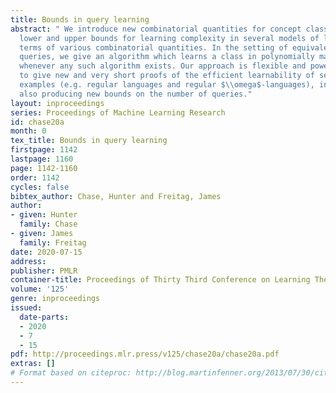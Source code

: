 ```yaml
---
title: Bounds in query learning
abstract: " We introduce new combinatorial quantities for concept classes, and prove
  lower and upper bounds for learning complexity in several models of learning in
  terms of various combinatorial quantities. In the setting of equivalence plus membership
  queries, we give an algorithm which learns a class in polynomially many queries
  whenever any such algorithm exists. Our approach is flexible and powerful enough
  to give new and very short proofs of the efficient learnability of several prominent
  examples (e.g. regular languages and regular $\\omega$-languages), in some cases
  also producing new bounds on the number of queries."
layout: inproceedings
series: Proceedings of Machine Learning Research
id: chase20a
month: 0
tex_title: Bounds in query learning
firstpage: 1142
lastpage: 1160
page: 1142-1160
order: 1142
cycles: false
bibtex_author: Chase, Hunter and Freitag, James
author:
- given: Hunter
  family: Chase
- given: James
  family: Freitag
date: 2020-07-15
address: 
publisher: PMLR
container-title: Proceedings of Thirty Third Conference on Learning Theory
volume: '125'
genre: inproceedings
issued:
  date-parts:
  - 2020
  - 7
  - 15
pdf: http://proceedings.mlr.press/v125/chase20a/chase20a.pdf
extras: []
# Format based on citeproc: http://blog.martinfenner.org/2013/07/30/citeproc-yaml-for-bibliographies/
---
```

